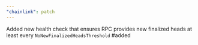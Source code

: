 ```yaml
---
"chainlink": patch
---
```


Added new health check that ensures RPC provides new finalized heads at least every `NoNewFinalizedHeadsThreshold` #added
